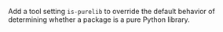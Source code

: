 Add a tool setting `is-purelib` to override the default behavior of determining whether a package is a pure Python library.
